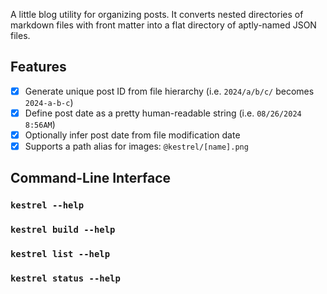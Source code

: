 A little blog utility for organizing posts. It converts nested directories of markdown files with front matter into a flat directory of aptly-named JSON files.

## Features

- [x] Generate unique post ID from file hierarchy (i.e. `2024/a/b/c/` becomes `2024-a-b-c`)
- [x] Define post date as a pretty human-readable string (i.e. `08/26/2024 8:56AM`)
- [x] Optionally infer post date from file modification date
- [x] Supports a path alias for images: `@kestrel/[name].png`

## Command-Line Interface

### `kestrel --help`

### `kestrel build --help`

### `kestrel list --help`

### `kestrel status --help`
